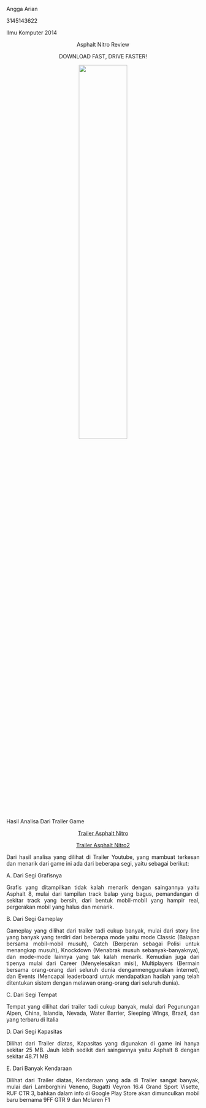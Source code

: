 <html>
<body>
<p align="left">Angga Arian</p> 
<p align="left">3145143622</p>
<p align="left">Ilmu Komputer 2014</p>           
<p align="center">Asphalt Nitro Review</p>
<p align="center">DOWNLOAD FAST, DRIVE FASTER!</p>
<p align="center"><img src="https://1.bp.blogspot.com/-4trF7D74rSs/WJNNUGcWW6I/AAAAAAAAFqA/7cacR7q3RtYZoL6RNna65yNTBhVJf3ktQCLcB/s1600/unnamed.png" align="center" width="50%"></p>

<p align="justify">Hasil Analisa Dari Trailer Game</p>

<p align="center"><a href="https://www.youtube.com/embed/lXaGPCSqlsM">Trailer Asphalt Nitro</a></p>
<p align="center"><a href="https://www.youtube.com/embed/RJZHGvsDnyg">Trailer Asphalt Nitro2</a></p>


<p align="justify">Dari hasil analisa yang dilihat di Trailer Youtube, yang mambuat terkesan dan menarik dari game ini ada dari beberapa segi, yaitu sebagai berikut:</p>

<p align="justify">A. Dari Segi Grafisnya</p>
<p align="justify">Grafis yang ditampilkan tidak kalah menarik dengan saingannya yaitu Asphalt 8, mulai dari tampilan track balap yang bagus, pemandangan di sekitar track yang bersih, dari bentuk mobil-mobil yang hampir real, pergerakan mobil yang halus dan menarik.</p>
<p align="justify">B. Dari Segi Gameplay</p>
<p align="justify">Gameplay yang dilihat dari trailer tadi cukup banyak, mulai dari story line yang banyak yang terdiri dari beberapa mode yaitu mode Classic (Balapan bersama mobil-mobil musuh), Catch (Berperan sebagai Polisi untuk menangkap musuh), Knockdown (Menabrak musuh sebanyak-banyaknya), dan mode-mode lainnya yang tak kalah menarik. Kemudian juga dari tipenya mulai dari Career (Menyelesaikan misi), Multiplayers (Bermain bersama orang-orang dari seluruh dunia denganmenggunakan internet), dan Events (Mencapai leaderboard untuk mendapatkan hadiah yang telah ditentukan sistem dengan melawan orang-orang dari seluruh dunia).</p>
<p align="justify">C. Dari Segi Tempat</p>
<p align="justify">Tempat yang dilihat dari trailer tadi cukup banyak, mulai dari Pegunungan Alpen, China, Islandia, Nevada, Water Barrier, Sleeping Wings, Brazil, dan yang terbaru di Italia</p>
<p align="justify">D. Dari Segi Kapasitas</p>
<p align="justify">Dilihat dari Trailer diatas, Kapasitas yang digunakan di game ini hanya sekitar 25 MB. Jauh lebih sedikit dari saingannya yaitu Asphalt 8 dengan sekitar 48.71 MB</p>
<p align="justify">E. Dari Banyak Kendaraan</p>
<p align="justify">Dilihat dari Trailer diatas, Kendaraan yang ada di Trailer sangat banyak, mulai dari Lamborghini Veneno, Bugatti Veyron 16.4 Grand Sport Visette, RUF CTR 3, bahkan dalam info di Google Play Store akan dimunculkan mobil baru bernama 9FF GTR 9 dan Mclaren F1 </p>
</body>
</html>
